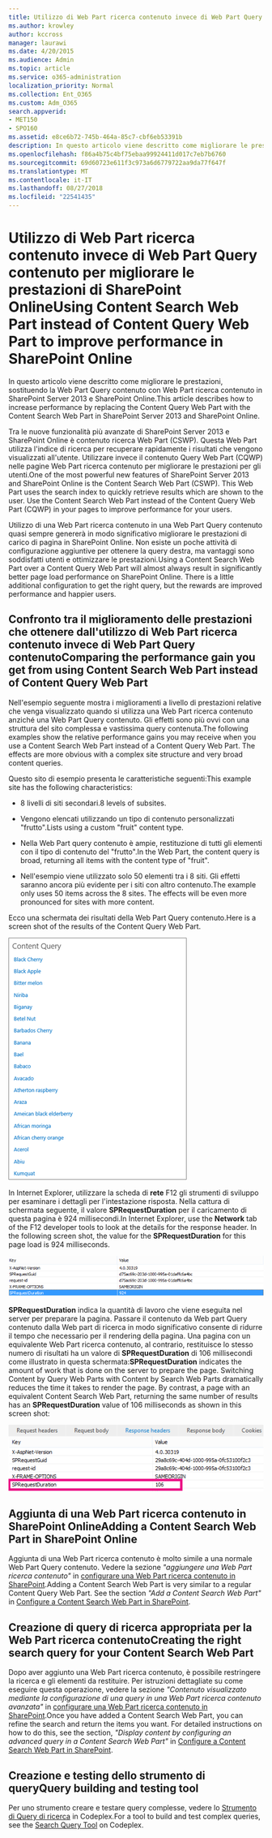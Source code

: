 ```yaml
---
title: Utilizzo di Web Part ricerca contenuto invece di Web Part Query contenuto per migliorare le prestazioni di SharePoint Online
ms.author: krowley
author: kccross
manager: laurawi
ms.date: 4/20/2015
ms.audience: Admin
ms.topic: article
ms.service: o365-administration
localization_priority: Normal
ms.collection: Ent_O365
ms.custom: Adm_O365
search.appverid:
- MET150
- SPO160
ms.assetid: e8ce6b72-745b-464a-85c7-cbf6eb53391b
description: In questo articolo viene descritto come migliorare le prestazioni, sostituendo la Web Part Query contenuto con Web Part ricerca contenuto in SharePoint Server 2013 e SharePoint Online.
ms.openlocfilehash: f86a4b75c4bf75ebaa99924411d017c7eb7b6760
ms.sourcegitcommit: 69d60723e611f3c973a6d6779722aa9da77f647f
ms.translationtype: MT
ms.contentlocale: it-IT
ms.lasthandoff: 08/27/2018
ms.locfileid: "22541435"
---
```

# <a name="using-content-search-web-part-instead-of-content-query-web-part-to-improve-performance-in-sharepoint-online"></a><span data-ttu-id="b8d87-103">Utilizzo di Web Part ricerca contenuto invece di Web Part Query contenuto per migliorare le prestazioni di SharePoint Online</span><span class="sxs-lookup"><span data-stu-id="b8d87-103">Using Content Search Web Part instead of Content Query Web Part to improve performance in SharePoint Online</span></span>

<span data-ttu-id="b8d87-104">In questo articolo viene descritto come migliorare le prestazioni, sostituendo la Web Part Query contenuto con Web Part ricerca contenuto in SharePoint Server 2013 e SharePoint Online.</span><span class="sxs-lookup"><span data-stu-id="b8d87-104">This article describes how to increase performance by replacing the Content Query Web Part with the Content Search Web Part in SharePoint Server 2013 and SharePoint Online.</span></span>
  
<span data-ttu-id="b8d87-p101">Tra le nuove funzionalità più avanzate di SharePoint Server 2013 e SharePoint Online è contenuto ricerca Web Part (CSWP). Questa Web Part utilizza l'indice di ricerca per recuperare rapidamente i risultati che vengono visualizzati all'utente. Utilizzare invece il contenuto Query Web Part (CQWP) nelle pagine Web Part ricerca contenuto per migliorare le prestazioni per gli utenti.</span><span class="sxs-lookup"><span data-stu-id="b8d87-p101">One of the most powerful new features of SharePoint Server 2013 and SharePoint Online is the Content Search Web Part (CSWP). This Web Part uses the search index to quickly retrieve results which are shown to the user. Use the Content Search Web Part instead of the Content Query Web Part (CQWP) in your pages to improve performance for your users.</span></span>
  
<span data-ttu-id="b8d87-p102">Utilizzo di una Web Part ricerca contenuto in una Web Part Query contenuto quasi sempre genererà in modo significativo migliorare le prestazioni di carico di pagina in SharePoint Online. Non esiste un poche attività di configurazione aggiuntive per ottenere la query destra, ma vantaggi sono soddisfatti utenti e ottimizzare le prestazioni.</span><span class="sxs-lookup"><span data-stu-id="b8d87-p102">Using a Content Search Web Part over a Content Query Web Part will almost always result in significantly better page load performance on SharePoint Online. There is a little additional configuration to get the right query, but the rewards are improved performance and happier users.</span></span>
  
## <a name="comparing-the-performance-gain-you-get-from-using-content-search-web-part-instead-of-content-query-web-part"></a><span data-ttu-id="b8d87-110">Confronto tra il miglioramento delle prestazioni che ottenere dall'utilizzo di Web Part ricerca contenuto invece di Web Part Query contenuto</span><span class="sxs-lookup"><span data-stu-id="b8d87-110">Comparing the performance gain you get from using Content Search Web Part instead of Content Query Web Part</span></span>

<span data-ttu-id="b8d87-p103">Nell'esempio seguente mostra i miglioramenti a livello di prestazioni relative che venga visualizzato quando si utilizza una Web Part ricerca contenuto anziché una Web Part Query contenuto. Gli effetti sono più ovvi con una struttura del sito complessa e vastissima query contenuta.</span><span class="sxs-lookup"><span data-stu-id="b8d87-p103">The following examples show the relative performance gains you may receive when you use a Content Search Web Part instead of a Content Query Web Part. The effects are more obvious with a complex site structure and very broad content queries.</span></span>
  
<span data-ttu-id="b8d87-113">Questo sito di esempio presenta le caratteristiche seguenti:</span><span class="sxs-lookup"><span data-stu-id="b8d87-113">This example site has the following characteristics:</span></span>
  
- <span data-ttu-id="b8d87-114">8 livelli di siti secondari.</span><span class="sxs-lookup"><span data-stu-id="b8d87-114">8 levels of subsites.</span></span>
    
- <span data-ttu-id="b8d87-115">Vengono elencati utilizzando un tipo di contenuto personalizzati "frutto".</span><span class="sxs-lookup"><span data-stu-id="b8d87-115">Lists using a custom "fruit" content type.</span></span>
    
- <span data-ttu-id="b8d87-116">Nella Web Part query contenuto è ampie, restituzione di tutti gli elementi con il tipo di contenuto del "frutto".</span><span class="sxs-lookup"><span data-stu-id="b8d87-116">In the Web Part, the content query is broad, returning all items with the content type of "fruit".</span></span>
    
- <span data-ttu-id="b8d87-p104">Nell'esempio viene utilizzato solo 50 elementi tra i 8 siti. Gli effetti saranno ancora più evidente per i siti con altro contenuto.</span><span class="sxs-lookup"><span data-stu-id="b8d87-p104">The example only uses 50 items across the 8 sites. The effects will be even more pronounced for sites with more content.</span></span>
    
<span data-ttu-id="b8d87-119">Ecco una schermata dei risultati della Web Part Query contenuto.</span><span class="sxs-lookup"><span data-stu-id="b8d87-119">Here is a screen shot of the results of the Content Query Web Part.</span></span>
  
![Grafico con la query contenuto della web part](media/b3d41f20-dfe5-46ed-9c0a-31057e82de33.png)
  
<span data-ttu-id="b8d87-p105">In Internet Explorer, utilizzare la scheda di **rete** F12 gli strumenti di sviluppo per esaminare i dettagli per l'intestazione risposta. Nella cattura di schermata seguente, il valore **SPRequestDuration** per il caricamento di questa pagina è 924 millisecondi.</span><span class="sxs-lookup"><span data-stu-id="b8d87-p105">In Internet Explorer, use the **Network** tab of the F12 developer tools to look at the details for the response header. In the following screen shot, the value for the **SPRequestDuration** for this page load is 924 milliseconds.</span></span> 
  
![Schermata durata della richiesta di 924](media/343571f2-a249-4de2-bc11-2cee93498aea.png)
  
 <span data-ttu-id="b8d87-p106">**SPRequestDuration** indica la quantità di lavoro che viene eseguita nel server per preparare la pagina. Passare il contenuto da Web part Query contenuto dalla Web part di ricerca in modo significativo consente di ridurre il tempo che necessario per il rendering della pagina. Una pagina con un equivalente Web Part ricerca contenuto, al contrario, restituisce lo stesso numero di risultati ha un valore di **SPRequestDuration** di 106 millisecondi come illustrato in questa schermata:</span><span class="sxs-lookup"><span data-stu-id="b8d87-p106">**SPRequestDuration** indicates the amount of work that is done on the server to prepare the page. Switching Content by Query Web Parts with Content by Search Web Parts dramatically reduces the time it takes to render the page. By contrast, a page with an equivalent Content Search Web Part, returning the same number of results has an **SPRequestDuration** value of 106 milliseconds as shown in this screen shot:</span></span> 
  
![Schermata durata della richiesta di 106](media/b46387ac-660d-4e5e-a11c-cc430e912962.png)
  
## <a name="adding-a-content-search-web-part-in-sharepoint-online"></a><span data-ttu-id="b8d87-128">Aggiunta di una Web Part ricerca contenuto in SharePoint Online</span><span class="sxs-lookup"><span data-stu-id="b8d87-128">Adding a Content Search Web Part in SharePoint Online</span></span>

<span data-ttu-id="b8d87-p107">Aggiunta di una Web Part ricerca contenuto è molto simile a una normale Web Part Query contenuto. Vedere la sezione *"aggiungere una Web Part ricerca contenuto"* in [configurare una Web Part ricerca contenuto in SharePoint](https://support.office.com/article/Configure-a-Content-Search-Web-Part-in-SharePoint-0dc16de1-dbe4-462b-babb-bf8338c36c9a).</span><span class="sxs-lookup"><span data-stu-id="b8d87-p107">Adding a Content Search Web Part is very similar to a regular Content Query Web Part. See the section  *"Add a Content Search Web Part"*  in [Configure a Content Search Web Part in SharePoint](https://support.office.com/article/Configure-a-Content-Search-Web-Part-in-SharePoint-0dc16de1-dbe4-462b-babb-bf8338c36c9a).</span></span>
  
## <a name="creating-the-right-search-query-for-your-content-search-web-part"></a><span data-ttu-id="b8d87-131">Creazione di query di ricerca appropriata per la Web Part ricerca contenuto</span><span class="sxs-lookup"><span data-stu-id="b8d87-131">Creating the right search query for your Content Search Web Part</span></span>

<span data-ttu-id="b8d87-p108">Dopo aver aggiunto una Web Part ricerca contenuto, è possibile restringere la ricerca e gli elementi da restituire. Per istruzioni dettagliate su come eseguire questa operazione, vedere la sezione *"Contenuto visualizzato mediante la configurazione di una query in una Web Part ricerca contenuto avanzata"* in [configurare una Web Part ricerca contenuto in SharePoint](https://support.office.com/article/Configure-a-Content-Search-Web-Part-in-SharePoint-0dc16de1-dbe4-462b-babb-bf8338c36c9a).</span><span class="sxs-lookup"><span data-stu-id="b8d87-p108">Once you have added a Content Search Web Part, you can refine the search and return the items you want. For detailed instructions on how to do this, see the section,  *"Display content by configuring an advanced query in a Content Search Web Part"*  in [Configure a Content Search Web Part in SharePoint](https://support.office.com/article/Configure-a-Content-Search-Web-Part-in-SharePoint-0dc16de1-dbe4-462b-babb-bf8338c36c9a).</span></span>
  
## <a name="query-building-and-testing-tool"></a><span data-ttu-id="b8d87-134">Creazione e testing dello strumento di query</span><span class="sxs-lookup"><span data-stu-id="b8d87-134">Query building and testing tool</span></span>

<span data-ttu-id="b8d87-135">Per uno strumento creare e testare query complesse, vedere lo [Strumento di Query di ricerca](https://sp2013searchtool.codeplex.com/) in Codeplex.</span><span class="sxs-lookup"><span data-stu-id="b8d87-135">For a tool to build and test complex queries, see the [Search Query Tool](https://sp2013searchtool.codeplex.com/) on Codeplex.</span></span> 
  

